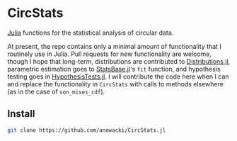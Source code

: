 # CircStats

[Julia](https://julialang.org) functions for the statistical analysis of
circular data.

At present, the repo contains only a minimal amount of functionality that I
routinely use in Julia.  Pull requests for new functionality are welcome,
though I hope that long-term, distributions are contributed to
[Distributions.jl](https://github.com/JuliaStats/Distributions.jl), parametric
estimation goes to [StatsBase.jl](https://github.com/JuliaStats/StatsBase.jl)'s
`fit` function, and hypothesis testing goes in
[HypothesisTests.jl](https://github.com/JuliaStats/HypothesisTests.jl).  I will
contribute the code here when I can and replace the functionality in `CircStats`
with calls to methods elsewhere (as in the case of `von_mises_cdf`).

## Install

```bash
git clone https://github.com/anowacki/CircStats.jl
```